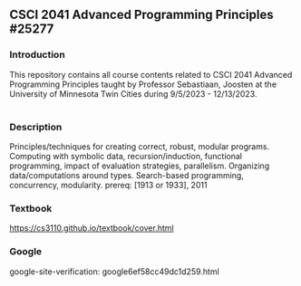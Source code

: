 ## CSCI 2041 Advanced Programming Principles #25277

### Introduction
This repository contains all course contents related to CSCI 2041 Advanced Programming Principles taught by Professor Sebastiaan, Joosten at the University of Minnesota Twin Cities during 9/5/2023 - 12/13/2023. <br><br>

### Description
Principles/techniques for creating correct, robust, modular programs. Computing with symbolic data, recursion/induction, functional programming, impact of evaluation strategies, parallelism. Organizing data/computations around types. Search-based programming, concurrency, modularity. prereq: [1913 or 1933], 2011

### Textbook
https://cs3110.github.io/textbook/cover.html

### Google
google-site-verification: google6ef58cc49dc1d259.html

